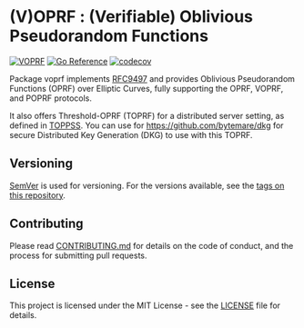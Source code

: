 # (V)OPRF : (Verifiable) Oblivious Pseudorandom Functions

[![VOPRF](https://github.com/bytemare/voprf/actions/workflows/wf-analysis.yaml)](https://github.com/bytemare/voprf/actions/workflows/wf-analysis.yaml)
[![Go Reference](https://pkg.go.dev/badge/github.com/bytemare/voprf.svg)](https://pkg.go.dev/github.com/bytemare/voprf)
[![codecov](https://codecov.io/gh/bytemare/voprf/branch/main/graph/badge.svg?token=5bQfB0OctA)](https://codecov.io/gh/bytemare/voprf)

Package voprf implements [RFC9497](https://datatracker.ietf.org/doc/rfc9497) and provides Oblivious Pseudorandom Functions
(OPRF) over Elliptic Curves, fully supporting the OPRF, VOPRF, and POPRF protocols.

It also offers Threshold-OPRF (TOPRF) for a distributed server setting, as defined in [TOPPSS](https://eprint.iacr.org/2017/363.pdf).
You can use for https://github.com/bytemare/dkg for secure Distributed Key Generation (DKG) to use with this TOPRF.

## Versioning

[SemVer](http://semver.org) is used for versioning. For the versions available, see the [tags on this repository](https://github.com/bytemare/voprf/tags).

## Contributing

Please read [CONTRIBUTING.md](.github/CONTRIBUTING.md) for details on the code of conduct, and the process for submitting pull requests.

## License

This project is licensed under the MIT License - see the [LICENSE](LICENSE) file for details.